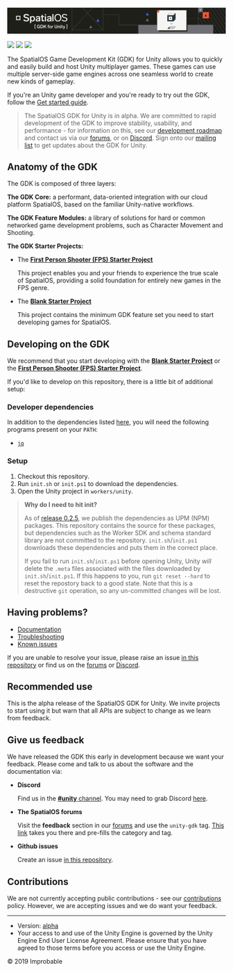 ![](spatialos_gdk_for_unity_header.png)

![](https://img.shields.io/badge/license-MIT-brightgreen.svg) ![](https://badge.buildkite.com/fec962a4df6e6705871bffa4dfcdea4f2ff7efcd737e5186ea.svg?branch=develop) ![](https://img.shields.io/github/release/spatialos/gdk-for-unity.svg)

The SpatialOS Game Development Kit (GDK) for Unity allows you to quickly and easily build and host Unity multiplayer games. These games can use multiple server-side game engines across one seamless world to create new kinds of gameplay.

If you're an Unity game developer and you're ready to try out the GDK, follow the [Get started guide](https://docs.improbable.io/unity/alpha/projects/fps/get-started/get-started).

> The SpatialOS GDK for Unity is in alpha. We are committed to rapid development of the GDK to improve stability, usability, and performance - for information on this, see our [development roadmap](https://github.com/spatialos/gdk-for-unity/projects/1) and contact us via our [forums](https://forums.improbable.io/latest?tags=unity-gdk), or on [Discord](https://discord.gg/SCZTCYm). Sign onto our [mailing list](http://go.pardot.com/l/169082/2018-06-25/27mhsb) to get updates about the GDK for Unity.


## Anatomy of the GDK

The GDK is composed of three layers:

**The GDK Core:** a performant, data-oriented integration with our cloud platform SpatialOS, based on the familiar Unity-native workflows.

**The GDK Feature Modules:** a library of solutions for hard or common networked game development problems, such as Character Movement and Shooting.

**The GDK Starter Projects:**

* The [**First Person Shooter (FPS) Starter Project**](https://github.com/spatialos/gdk-for-unity-fps-starter-project/)

  This project enables you and your friends to experience the true scale of SpatialOS, providing a solid foundation for entirely new games in the FPS genre.
  
* The [**Blank Starter Project**](https://github.com/spatialos/gdk-for-unity-blank-project) 

  This project contains the minimum GDK feature set you need to start developing games for SpatialOS.

## Developing on the GDK

We recommend that you start developing with the [**Blank Starter Project**](https://github.com/spatialos/gdk-for-unity-blank-project) or the [**First Person Shooter (FPS) Starter Project**](https://github.com/spatialos/gdk-for-unity-fps-starter-project/).

If you'd like to develop on this repository, there is a little bit of additional setup:

### Developer dependencies

In addition to the dependencies listed [here](https://docs.improbable.io/unity/alpha/machine-setup#4-install-the-gdk-dependencies), you will need the following programs present on your `PATH`:

* [`jq`](https://stedolan.github.io/jq/)

### Setup

1. Checkout this repository.
2. Run `init.sh` or `init.ps1` to download the dependencies.
3. Open the Unity project in `workers/unity`.

> **Why do I need to hit init?**
> 
> As of [release 0.2.5](https://github.com/spatialos/gdk-for-unity/releases/tag/0.2.5), we publish the dependencies as UPM (NPM) packages. This repository contains the source for these packages, but dependencies such as the Worker SDK and schema standard library are not committed to the repository. `init.sh`/`init.ps1` downloads these dependencies and puts them in the correct place.
>
> If you fail to run `init.sh`/`init.ps1` before opening Unity, Unity _will_ delete the `.meta` files associated with the files downloaded by `init.sh`/`init.ps1`. If this happens to you, run `git reset --hard` to reset the repostory back to a good state. Note that this is a destructive `git` operation, so any un-committed changes will be lost. 

## Having problems?

* [Documentation](https://docs.improbable.io/unity/alpha/)
* [Troubleshooting](https://docs.improbable.io/unity/alpha/reference/troubleshooting)
* [Known issues](https://github.com/spatialos/gdk-for-unity/projects/2)

If you are unable to resolve your issue, please raise an issue [in this repository](https://github.com/spatialos/UnityGDK/issues) or find us on the [forums](https://forums.improbable.io/latest?tags=unity-gdk) or [Discord](https://discord.gg/SCZTCYm).

## Recommended use

This is the alpha release of the SpatialOS GDK for Unity. We invite projects to start using it but warn that all APIs are subject to change as we learn from feedback.

## Give us feedback

We have released the GDK this early in development because we want your feedback. Please come and talk to us about the software and the documentation via:

* **Discord**
  
  Find us in the [**#unity** channel](https://discord.gg/SCZTCYm). You may need to grab Discord [here](https://discordapp.com).

* **The SpatialOS forums**

  Visit the **feedback** section in our [forums](https://forums.improbable.io) and use the `unity-gdk` tag. [This link](https://forums.improbable.io/new-topic?category=Feedback&tags=unity-gdk) takes you there and pre-fills the category and tag.

* **Github issues**

  Create an issue [in this repository](https://github.com/spatialos/UnityGDK/issues).

## Contributions

We are not currently accepting public contributions - see our [contributions](https://docs.improbable.io/unity/alpha/contributing) policy. However, we are accepting issues and we do want your feedback.

---

* Version: [alpha](https://docs.improbable.io/reference/latest/shared/release-policy)
* Your access to and use of the Unity Engine is governed by the Unity Engine End User License Agreement. Please ensure that you have agreed to those terms before you access or use the Unity Engine.

&copy; 2019 Improbable
